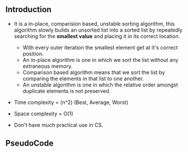## Introduction
- It is a in-place, comparision based, unstable sorting algorithm, this algorithm slowly builds an unsorted list into a sorted list by repeatedly searching for the **smallest value** and placing it in its correct location.
	- With every outer iteration the smallest element get at it's correct position.
	- An in-place algorithm is one in which we sort the list without any extraneous memory.
	- Comparison based algorithm means that we sort the list by comparing the elements in that list to one another.
	- An unstable algorithm is one in which the relative order amongst duplicate elements is not preserved.

- Time complexity = (n^2)  (Best, Average, Worst)
- Space complexity = O(1)

- Don't have much practical use in CS.

## PseudoCode